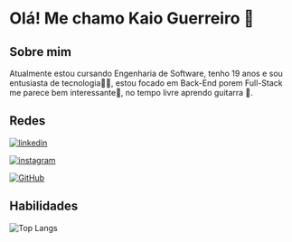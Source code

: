 
# Olá! Me chamo Kaio Guerreiro 👋

## Sobre mim
Atualmente estou cursando Engenharia de Software, tenho 19 anos e sou entusiasta de tecnologia🧑‍💻, estou focado em Back-End porem Full-Stack me parece bem interessante🤔, no tempo livre aprendo guitarra 🎸.
## Redes
[![linkedin](https://img.shields.io/badge/linkedin-000?style=for-the-badge&logo=linkedin&logoColor=blue)](https://www.linkedin.com/in/kaioguerreiro/)

[![instagram](https://img.shields.io/badge/instagram-000?style=for-the-badge&logo=instagram&logoColor=blue)](https://www.instagram.com/_kaioguerreiro_/)

[![GitHub](https://img.shields.io/badge/GitHub-000?style=for-the-badge&logo=github&logoColor=white)](https://github.com/KaioGuerreiro)

## Habilidades

![Top Langs](https://github-readme-stats-git-masterrstaa-rickstaa.vercel.app/api/top-langs/?username=KaioGuerreiro&layout=compact&bg_color=000&border_color=30A3DC&title_color=E94D5F&text_color=FFF)
